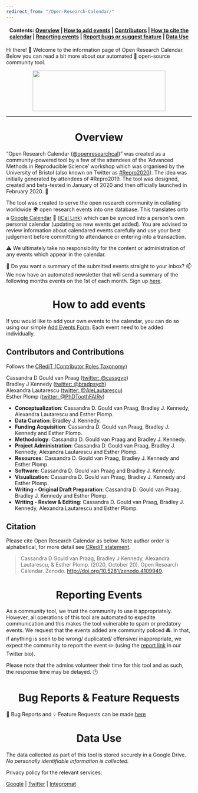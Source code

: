 ```yaml
---
redirect_from: "/Open-Research-Calendar/"
---
```


<h4 style="text-align: center;"><strong>Contents: </strong><a href="#overview">Overview</a>  |  <a href="#add-events">How to add events</a>  |  <a href="#contributors">Contributors</a>  |  <a href="#citation">How to cite the calendar</a>  |  <a href="#report-events">Reporting events</a>  |  <a href="#bug-report">Report bugs or suggest feature</a>  |  <a href="#data-use">Data Use</a></h4>

Hi there! :wave: Welcome to the information page of Open Research Calendar. Below you can read a bit more about our automated :robot: open-source community tool.  

<p><img style="display: block; margin-left: auto; margin-right: auto;" src="https://raw.githubusercontent.com/openresearchcalendar/openresearchcalendar.github.io/master/Documents/Images/logo_wide-cropped.png" alt="" width="360" height="110" /></p>

<hr />
<div id='overview'></div>
<h1 style="text-align: center;"><strong>Overview</strong></h1>

“Open Research Calendar ([@openresearchcal](https://twitter.com/OpenResearchCal))” was created as a community-powered tool by a few of the attendees of the ‘Advanced Methods in Reproducible Science’ workshop which was organised by the University of Bristol (also known on Twitter as [#Repro2020](https://twitter.com/search?q=%23Repro2020)). The idea was initially generated by attendees of #Repro2019. The tool was designed, created and beta-tested in January of 2020 and then officially launched in February 2020. :tada:

The tool was created to serve the open research community in collating worldwide :earth_africa: open research events into one database. This translates onto a [Google Calendar](/calendar) :calendar: ([iCal Link](https://calendar.google.com/calendar/ical/openresearchcalendar%40gmail.com/public/basic.ics)) which can be synced into a person's own personal calendar (updating as new events get added). You are advised to review information about calendared events carefully and use your best judgement before committing to attendance or entering into a transaction.

:warning: We ultimately take no responsibility for the content or administration of any events which appear in the calendar.

:email: Do you want a summary of the submitted events straight to your inbox? :mailbox: We now have an automated newsletter that will send a summary of the following months events on the 1st of each month. Sign up [here](/email-subscribe).  

<div id='add-events'></div>
<h1 style="text-align: center;"><strong>How to add events</strong></h1>

If you would like to add your own events to the calendar, you can do so using our simple [Add Events Form](/add-event). Each event need to be added individually.

<div id='contributors'></div>
<h2><strong>Contributors and Contributions</strong></h2>  

Follows the [CRediT (Contributor Roles Taxonomy)](https://www.elsevier.com/authors/journal-authors/policies-and-ethics/credit-author-statement)

Cassandra D Gould van Praag ([twitter: @cassgvp](https://twitter.com/cassgvp))  
Bradley J Kennedy ([twitter: @bradpsych](https://twitter.com/bradpsych))  
Alexandra Lautarescu ([twitter: @AleLautarescu](https://twitter.com/AleLautarescu))  
Esther Plomp ([twitter: @PhDToothFAIRy](https://twitter.com/PhDToothFAIRy))  

- **Conceptualization**: Cassandra D. Gould van Praag, Bradley J. Kennedy, Alexandra Lautarescu and Esther Plomp.
- **Data Curation**: Bradley J. Kennedy.
- **Funding Acquisition**: Cassandra D. Gould van Praag, Bradley J. Kennedy and Esther Plomp.
- **Methodology**: Cassandra D. Gould van Praag and Bradley J. Kennedy.
- **Project Administration**: Cassandra D. Gould van Praag, Bradley J. Kennedy, Alexandra Lautarescu and Esther Plomp.
- **Resources**: Cassandra D. Gould van Praag, Bradley J. Kennedy and Esther Plomp.
- **Software**: Cassandra D. Gould van Praag and Bradley J. Kennedy.
- **Visualization**: Cassandra D. Gould van Praag, Bradley J. Kennedy and Esther Plomp.
- **Writing - Original Draft Preparation**: Cassandra D. Gould van Praag, Bradley J. Kennedy and Esther Plomp.
- **Writing - Review & Editing**: Cassandra D. Gould van Praag, Bradley J. Kennedy, Alexandra Lautarescu and Esther Plomp.

<div id='citation'></div>
<h2><strong>Citation</strong></h2>  

Please cite Open Research Calendar as below. Note author order is alphabetical, for more detail see [CRediT statement](http://doi.org/10.5281/zenodo.4109949).  

> Cassandra D Gould van Praag, Bradley J Kennedy, Alexandra Lautarescu, & Esther Plomp. (2020, October 20). Open Research Calendar. Zenodo. <http://doi.org/10.5281/zenodo.4109949>.  

<div id='report-events'></div>
<h1 style="text-align: center;"><strong>Reporting Events</strong></h1>

As a community tool, we trust the community to use it appropriately. However, all operations of this tool are automated to expedite communication and this makes the tool vulnerable to spam or predatory events. We request that the events added are community policed :oncoming_police_car:. In that, if anything is seen to be wrong/ duplicated/ offensive/ inappropriate, we expect the community to report the event :pencil2: (using the [report link](http://bit.ly/reportorc) in our Twitter bio).  

Please note that the admins volunteer their time for this tool and as such, the response time may be delayed. :clock2:

<div id='bug-report'></div>
<h1 style="text-align: center;"><strong>Bug Reports & Feature Requests</strong></h1>

:bug: Bug Reports and :bulb: Feature Requests can be made [here](https://github.com/openresearchcalendar/Open-Research-Calendar/issues/new/choose)  

<div id='data-use'></div>
<h1 style="text-align: center;"><strong>Data Use</strong></h1>

The data collected as part of this tool is stored securely in a Google Drive.  
*No personally identifiable information is collected.*

Privacy policy for the relevant services:  

[Google](https://policies.google.com/privacy) | [Twitter](https://twitter.com/en/privacy) | [Integromat](https://support.integromat.com/hc/en-us/articles/360001988174)  
